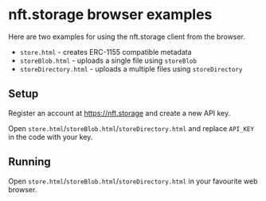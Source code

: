 # nft.storage browser examples

Here are two examples for using the nft.storage client from the browser.

- `store.html` - creates ERC-1155 compatible metadata
- `storeBlob.html` - uploads a single file using `storeBlob`
- `storeDirectory.html` - uploads a multiple files using `storeDirectory`

## Setup

Register an account at https://nft.storage and create a new API key.

Open `store.html`/`storeBlob.html`/`storeDirectory.html` and replace `API_KEY` in the code with your key.

## Running

Open `store.html`/`storeBlob.html`/`storeDirectory.html` in your favourite web browser.
